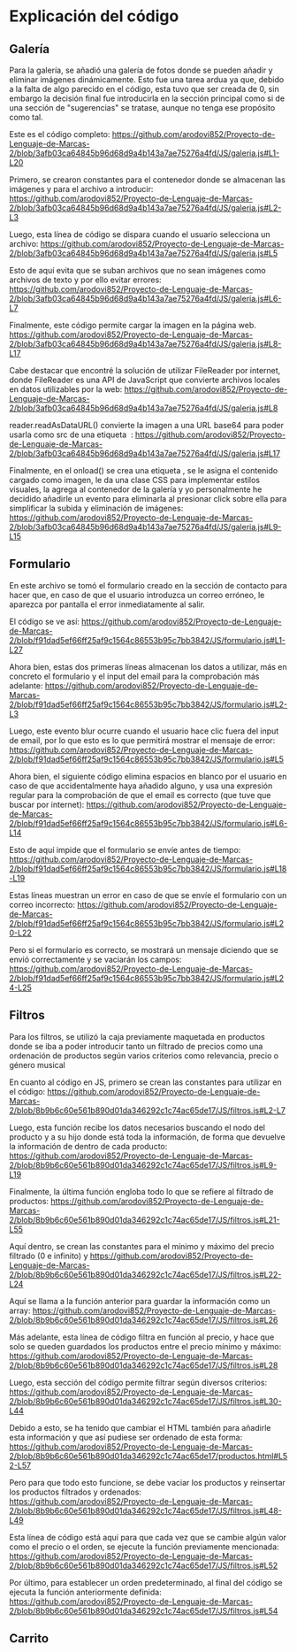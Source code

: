 # Explicación del código

## Galería

Para la galería, se añadió una galería de fotos donde se pueden añadir y eliminar imágenes dinámicamente. Esto fue una tarea ardua ya que, debido a la falta de algo parecido en el código,
esta tuvo que ser creada de 0, sin embargo la decisión final fue introducirla en la sección principal como si de una sección de "sugerencias" se tratase, aunque no tenga ese propósito como tal.

Este es el código completo:
https://github.com/arodovi852/Proyecto-de-Lenguaje-de-Marcas-2/blob/3afb03ca64845b96d68d9a4b143a7ae75276a4fd/JS/galeria.js#L1-L20

Primero, se crearon constantes para el contenedor donde se almacenan las imágenes y para el archivo a introducir:
https://github.com/arodovi852/Proyecto-de-Lenguaje-de-Marcas-2/blob/3afb03ca64845b96d68d9a4b143a7ae75276a4fd/JS/galeria.js#L2-L3

Luego, esta línea de código se dispara cuando el usuario selecciona un archivo:
https://github.com/arodovi852/Proyecto-de-Lenguaje-de-Marcas-2/blob/3afb03ca64845b96d68d9a4b143a7ae75276a4fd/JS/galeria.js#L5

Esto de aquí evita que se suban archivos que no sean imágenes como archivos de texto y por ello evitar errores:
https://github.com/arodovi852/Proyecto-de-Lenguaje-de-Marcas-2/blob/3afb03ca64845b96d68d9a4b143a7ae75276a4fd/JS/galeria.js#L6-L7

Finalmente, este código permite cargar la imagen en la página web.
https://github.com/arodovi852/Proyecto-de-Lenguaje-de-Marcas-2/blob/3afb03ca64845b96d68d9a4b143a7ae75276a4fd/JS/galeria.js#L8-L17

Cabe destacar que encontré la solución de utilizar FileReader por internet, donde FileReader es una API de JavaScript que convierte archivos locales en datos utilizables por la web:
https://github.com/arodovi852/Proyecto-de-Lenguaje-de-Marcas-2/blob/3afb03ca64845b96d68d9a4b143a7ae75276a4fd/JS/galeria.js#L8

reader.readAsDataURL() convierte la imagen a una URL base64 para poder usarla como src de una etiqueta <img> :
https://github.com/arodovi852/Proyecto-de-Lenguaje-de-Marcas-2/blob/3afb03ca64845b96d68d9a4b143a7ae75276a4fd/JS/galeria.js#L17

Finalmente, en el onload() se crea una etiqueta <img>, se le asigna el contenido cargado como imagen, le da una clase CSS para implementar estilos visuales, la agrega al contenedor de la galería
y yo personalmente he decidido añadirle un evento para eliminarla al presionar click sobre ella para simplificar la subida y eliminación de imágenes:
https://github.com/arodovi852/Proyecto-de-Lenguaje-de-Marcas-2/blob/3afb03ca64845b96d68d9a4b143a7ae75276a4fd/JS/galeria.js#L9-L15

## Formulario

En este archivo se tomó el formulario creado en la sección de contacto para hacer que, en caso de que el usuario introduzca un correo erróneo, le aparezca por pantalla
el error inmediatamente al salir.

El código se ve así:
https://github.com/arodovi852/Proyecto-de-Lenguaje-de-Marcas-2/blob/f91dad5ef66ff25af9c1564c86553b95c7bb3842/JS/formulario.js#L1-L27

Ahora bien, estas dos primeras líneas almacenan los datos a utilizar, más en concreto el formulario y el input del email para la comprobación más adelante:
https://github.com/arodovi852/Proyecto-de-Lenguaje-de-Marcas-2/blob/f91dad5ef66ff25af9c1564c86553b95c7bb3842/JS/formulario.js#L2-L3

Luego, este evento blur ocurre cuando el usuario hace clic fuera del input de email, por lo que esto es lo que permitirá mostrar el mensaje de error:
https://github.com/arodovi852/Proyecto-de-Lenguaje-de-Marcas-2/blob/f91dad5ef66ff25af9c1564c86553b95c7bb3842/JS/formulario.js#L5

Ahora bien, el siguiente código elimina espacios en blanco por el usuario en caso de que accidentalmente haya añadido alguno, y usa una expresión regular para la comprobación
de que el email es correcto (que tuve que buscar por internet):
https://github.com/arodovi852/Proyecto-de-Lenguaje-de-Marcas-2/blob/f91dad5ef66ff25af9c1564c86553b95c7bb3842/JS/formulario.js#L6-L14

Esto de aquí impide que el formulario se envíe antes de tiempo:
https://github.com/arodovi852/Proyecto-de-Lenguaje-de-Marcas-2/blob/f91dad5ef66ff25af9c1564c86553b95c7bb3842/JS/formulario.js#L18-L19

Estas líneas muestran un error en caso de que se envíe el formulario con un correo incorrecto:
https://github.com/arodovi852/Proyecto-de-Lenguaje-de-Marcas-2/blob/f91dad5ef66ff25af9c1564c86553b95c7bb3842/JS/formulario.js#L20-L22

Pero si el formulario es correcto, se mostrará un mensaje diciendo que se envió correctamente y se vaciarán los campos:
https://github.com/arodovi852/Proyecto-de-Lenguaje-de-Marcas-2/blob/f91dad5ef66ff25af9c1564c86553b95c7bb3842/JS/formulario.js#L24-L25

## Filtros

Para los filtros, se utilizó la caja previamente maquetada en productos donde se iba a poder introducir tanto un filtrado de precios como una ordenación de productos
según varios criterios como relevancia, precio o género musical

En cuanto al código en JS, primero se crean las constantes para utilizar en el código:
https://github.com/arodovi852/Proyecto-de-Lenguaje-de-Marcas-2/blob/8b9b6c60e561b890d01da346292c1c74ac65de17/JS/filtros.js#L2-L7

Luego, esta función recibe los datos necesarios buscando el nodo del producto y a su hijo donde está toda la información,
de forma que devuelve la información de dentro de cada producto:
https://github.com/arodovi852/Proyecto-de-Lenguaje-de-Marcas-2/blob/8b9b6c60e561b890d01da346292c1c74ac65de17/JS/filtros.js#L9-L19

Finalmente, la última función engloba todo lo que se refiere al filtrado de productos:
https://github.com/arodovi852/Proyecto-de-Lenguaje-de-Marcas-2/blob/8b9b6c60e561b890d01da346292c1c74ac65de17/JS/filtros.js#L21-L55

Aquí dentro, se crean las constantes para el mínimo y máximo del precio filtrado (0 e infinito) y 
https://github.com/arodovi852/Proyecto-de-Lenguaje-de-Marcas-2/blob/8b9b6c60e561b890d01da346292c1c74ac65de17/JS/filtros.js#L22-L24

Aquí se llama a la función anterior para guardar la información como un array:
https://github.com/arodovi852/Proyecto-de-Lenguaje-de-Marcas-2/blob/8b9b6c60e561b890d01da346292c1c74ac65de17/JS/filtros.js#L26

Más adelante, esta línea de código filtra en función al precio, y hace que solo se queden guardados los productos entre el precio mínimo y máximo:
https://github.com/arodovi852/Proyecto-de-Lenguaje-de-Marcas-2/blob/8b9b6c60e561b890d01da346292c1c74ac65de17/JS/filtros.js#L28

Luego, esta sección del código permite filtrar según diversos criterios:
https://github.com/arodovi852/Proyecto-de-Lenguaje-de-Marcas-2/blob/8b9b6c60e561b890d01da346292c1c74ac65de17/JS/filtros.js#L30-L44

Debido a esto, se ha tenido que cambiar el HTML también para añadirle esta información y que así pudiese ser ordenado de esta forma:
https://github.com/arodovi852/Proyecto-de-Lenguaje-de-Marcas-2/blob/8b9b6c60e561b890d01da346292c1c74ac65de17/productos.html#L52-L57

Pero para que todo esto funcione, se debe vaciar los productos y reinsertar los productos filtrados y ordenados:
https://github.com/arodovi852/Proyecto-de-Lenguaje-de-Marcas-2/blob/8b9b6c60e561b890d01da346292c1c74ac65de17/JS/filtros.js#L48-L49

Esta línea de código está aquí para que cada vez que se cambie algún valor como el precio o el orden, se ejecute la función previamente mencionada:
https://github.com/arodovi852/Proyecto-de-Lenguaje-de-Marcas-2/blob/8b9b6c60e561b890d01da346292c1c74ac65de17/JS/filtros.js#L52

Por último, para establecer un orden predeterminado, al final del código se ejecuta la función anteriormente definida:
https://github.com/arodovi852/Proyecto-de-Lenguaje-de-Marcas-2/blob/8b9b6c60e561b890d01da346292c1c74ac65de17/JS/filtros.js#L54

## Carrito


